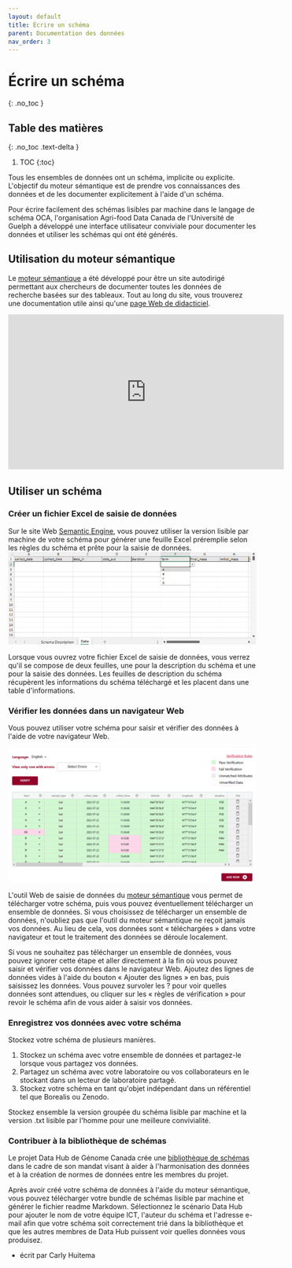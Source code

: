 ```yaml
---
layout: default
title: Écrire un schéma
parent: Documentation des données
nav_order: 3
---
```


# Écrire un schéma
{: .no_toc }

## Table des matières
{: .no_toc .text-delta }

1. TOC
{:toc}

Tous les ensembles de données ont un schéma, implicite ou explicite. L'objectif du moteur sémantique est de prendre vos connaissances des données et de les documenter explicitement à l'aide d'un schéma.

Pour écrire facilement des schémas lisibles par machine dans le langage de schéma OCA, l'organisation Agri-food Data Canada de l'Université de Guelph a développé une interface utilisateur conviviale pour documenter les données et utiliser les schémas qui ont été générés.

## Utilisation du moteur sémantique

Le [moteur sémantique](https://www.semanticengine.org) a été développé pour être un site autodirigé permettant aux chercheurs de documenter toutes les données de recherche basées sur des tableaux. Tout au long du site, vous trouverez une documentation utile ainsi qu'une [page Web de didacticiel](https://agrifooddatacanada.github.io/OCA_Composer_help_pages/en/TutorialAll/).

<iframe width="560" height="315" src="https://www.youtube.com/embed/ekMmpx_w45M?si=fZKfGS9Z7QEexCb5" title="Lecteur vidéo YouTube" frameborder="0" allow="accelerometer; autoplay; clipboard-write; encrypted-media; gyroscope; picture-in-picture; web-share" referrerpolicy="strict-origin-when-cross-origin" allowfullscreen></iframe>

## Utiliser un schéma

### Créer un fichier Excel de saisie de données

Sur le site Web [Semantic Engine](https://www.semanticengine.org), vous pouvez utiliser la version lisible par machine de votre schéma pour générer une feuille Excel préremplie selon les règles du schéma et prête pour la saisie de données.
![Saisie de données Excel](../assets/images/dee_dataentry.png)

Lorsque vous ouvrez votre fichier Excel de saisie de données, vous verrez qu'il se compose de deux feuilles, une pour la description du schéma et une pour la saisie des données. Les feuilles de description du schéma récupèrent les informations du schéma téléchargé et les placent dans une table d'informations.

### Vérifier les données dans un navigateur Web

Vous pouvez utiliser votre schéma pour saisir et vérifier des données à l'aide de votre navigateur Web.

![Vérification des données](../assets/images/dew_data_verification.PNG)

L'outil Web de saisie de données du [moteur sémantique](https://www.semanticengine.org) vous permet de télécharger votre schéma, puis vous pouvez éventuellement télécharger un ensemble de données. Si vous choisissez de télécharger un ensemble de données, n'oubliez pas que l'outil du moteur sémantique ne reçoit jamais vos données. Au lieu de cela, vos données sont « téléchargées » dans votre navigateur et tout le traitement des données se déroule localement.

Si vous ne souhaitez pas télécharger un ensemble de données, vous pouvez ignorer cette étape et aller directement à la fin où vous pouvez saisir et vérifier vos données dans le navigateur Web. Ajoutez des lignes de données vides à l'aide du bouton « Ajouter des lignes » en bas, puis saisissez les données. Vous pouvez survoler les ? pour voir quelles données sont attendues, ou cliquer sur les « règles de vérification » pour revoir le schéma afin de vous aider à saisir vos données.

### Enregistrez vos données avec votre schéma

Stockez votre schéma de plusieurs manières.

1. Stockez un schéma avec votre ensemble de données et partagez-le lorsque vous partagez vos données.
2. Partagez un schéma avec votre laboratoire ou vos collaborateurs en le stockant dans un lecteur de laboratoire partagé.
3. Stockez votre schéma en tant qu'objet indépendant dans un référentiel tel que Borealis ou Zenodo.

Stockez ensemble la version groupée du schéma lisible par machine et la version .txt lisible par l'homme pour une meilleure convivialité.

### Contribuer à la bibliothèque de schémas

Le projet Data Hub de Génome Canada crée une [bibliothèque de schémas](https://climatesmartagcollab.github.io/HUB-Harmonization/) dans le cadre de son mandat visant à aider à l'harmonisation des données et à la création de normes de données entre les membres du projet.

Après avoir créé votre schéma de données à l'aide du moteur sémantique, vous pouvez télécharger votre bundle de schémas lisible par machine et générer le fichier readme Markdown. Sélectionnez le scénario Data Hub pour ajouter le nom de votre équipe ICT, l'auteur du schéma et l'adresse e-mail afin que votre schéma soit correctement trié dans la bibliothèque et que les autres membres de Data Hub puissent voir quelles données vous produisez.

- écrit par Carly Huitema